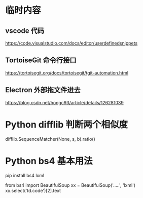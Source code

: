 # 临时内容

## vscode 代码

https://code.visualstudio.com/docs/editor/userdefinedsnippets


## TortoiseGit 命令行接口

https://tortoisegit.org/docs/tortoisegit/tgit-automation.html


## Electron 外部拖文件进去

https://blog.csdn.net/hongc93/article/details/126281039


# Python difflib 判断两个相似度

difflib.SequenceMatcher(None, s, b).ratio()


# Python bs4 基本用法

pip install bs4 lxml

from bs4 import BeautifulSoup
xx = BeautifulSoup('.....', 'lxml')
xx.select('td.code')[2].text

